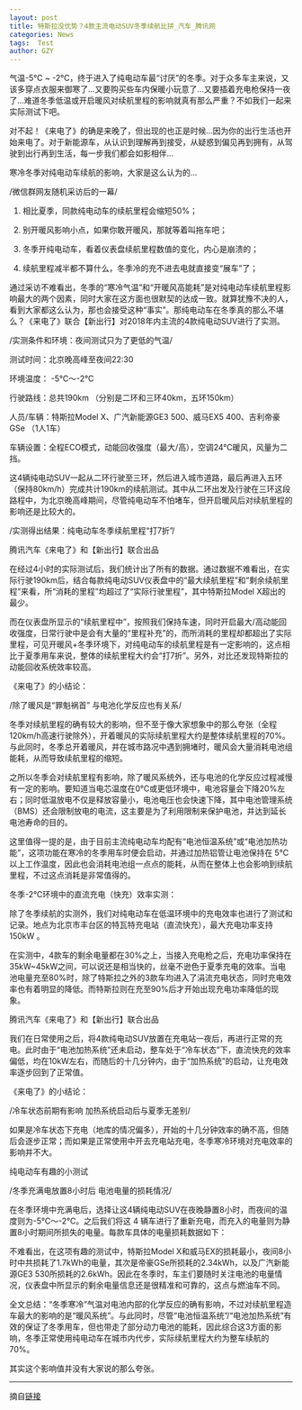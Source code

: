 ```yaml
---
layout: post
title: 特斯拉没优势？4款主流电动SUV冬季续航比拼_汽车_腾讯网
categories: News
tags:  Test
author: GZY
---
```


气温-5℃ ~ -2℃，终于进入了纯电动车最“讨厌”的冬季。对于众多车主来说，又该多穿点衣服来御寒了...又要购买些车内保暖小玩意了...又要插着充电枪保持一夜了...难道冬季低温或开启暖风对续航里程的影响就真有那么严重？不如我们一起来实际测试下吧。

对不起！《来电了》的确是来晚了，但出现的也正是时候...因为你的出行生活也开始来电了。对于新能源车，从认识到理解再到接受，从疑惑到偏见再到拥有，从驾驶到出行再到生活，每一步我们都会如影相伴...

寒冷冬季对纯电动车续航的影响，大家是这么认为的...

/微信群网友随机采访后的一幕/

1. 相比夏季，同款纯电动车的续航里程会缩短50%；

2. 别开暖风影响小点，如果你敢开暖风，那就等着叫拖车吧；

3. 冬季开纯电动车，看着仪表盘续航里程数值的变化，内心是崩溃的；

4. 续航里程减半都不算什么，冬季冷的充不进去电就直接变“展车”了；

通过采访不难看出，冬季的“寒冷气温”和“开暖风高能耗”是对纯电动车续航里程影响最大的两个因素，同时大家在这方面也很默契的达成一致。就算犹豫不决的人，看到大家都这么认为，那也会接受这种“事实”。那纯电动车在冬季真的那么不堪么？《来电了》联合【新出行】对2018年内主流的4款纯电动SUV进行了实测。

/实测条件和环境：夜间测试只为了更低的气温/

测试时间：北京晚高峰至夜间22:30

环境温度： -5°C～-2°C

行驶路线：总共190km （分别是二环和三环40km，五环150km）

人员/车辆：特斯拉Model X、广汽新能源GE3 500、威马EX5 400、吉利帝豪GSe （1人1车）

车辆设置：全程ECO模式，动能回收强度（最大/高），空调24°C暖风，风量为二挡。

这4辆纯电动SUV一起从二环行驶至三环，然后进入城市道路，最后再进入五环（保持80km/h）完成共计190km的续航测试。其中从二环出发及行驶在三环这段路程中，为北京晚高峰期间，尽管纯电动车不怕堵车，但开启暖风后对续航里程的影响还是比较大的。

/实测得出结果：纯电动车冬季续航里程“打7折”/



腾讯汽车《来电了》和【新出行】联合出品

在经过4小时的实际测试后，我们统计出了所有的数据。通过数据不难看出，在实际行驶190km后，结合每款纯电动SUV仪表盘中的“最大续航里程”和“剩余续航里程”来看，所“消耗的里程”均超过了“实际行驶里程”，其中特斯拉Model X超出的最少。

而在仪表盘所显示的“续航里程中”，按照我们保持车速，同时开启最大/高动能回收强度，日常行驶中是会有大量的“里程补充”的，而所消耗的里程却都超出了实际里程，可见开暖风+冬季环境下，对纯电动车的续航里程是有一定影响的，这点相比于夏季用车来说，整体的续航里程大约会“打7折”。另外，对比还发现特斯拉的动能回收系统效率较高。

《来电了》的小结论：

/除了暖风是“罪魁祸首” 与电池化学反应也有关系/

冬季对续航里程的确有较大的影响，但不至于像大家想象中的那么夸张（全程120km/h高速行驶除外），开着暖风的实际续航里程大约是整体续航里程的70%。与此同时，冬季总开着暖风，并在城市路况中遇到拥堵时，暖风会大量消耗电池组能耗，从而导致续航里程的缩短。

之所以冬季会对续航里程有影响，除了暖风系统外，还与电池的化学反应过程减慢有一定的影响。要知道当电芯温度在0℃或更低环境中，电池容量会下降20%左右；同时低温放电不仅是释放容量小，电池电压也会快速下降，其中电池管理系统（BMS）还会限制放电的电流，这主要是为了利用限制来保护电池，并达到延长电池寿命的目的。

这里值得一提的是，由于目前主流纯电动车均配有“电池恒温系统”或“电池加热功能”，这项功能在寒冷的冬季用车时便会启动，并通过加热铝管让电池保持在 5℃ 以上工作温度，因此也会消耗电池组一点点的能耗，从而在整体上也会影响到续航里程，不过这点消耗是非常值得的。

冬季-2℃环境中的直流充电（快充）效率实测：

除了冬季续航的实测外，我们对纯电动车在低温环境中的充电效率也进行了测试和记录。地点为北京市丰台区的特瓦特充电站（直流快充），最大充电功率支持150kW 。

在实测中，4款车的剩余电量都在30%之上，当接入充电枪之后，充电功率保持在35kW~45kW之间，可以说还是相当快的，丝毫不逊色于夏季充电的效率。当电池电量充至80%时，除了特斯拉之外的3款车均进入了涓流充电状态，同时充电效率也有着明显的降低。而特斯拉则在充至90%后才开始出现充电功率降低的现象。



腾讯汽车《来电了》和【新出行】联合出品

我们在日常使用之后，将4款纯电动SUV放置在充电站一夜后，再进行正常的充电。此时由于“电池加热系统”还未启动，整车处于“冷车状态”下，直流快充的效率偏低，均在10kW左右，而随后的十几分钟内，由于“加热系统”的启动，让充电效率逐步回到了正常值。

《来电了》的小结论：

/冷车状态前期有影响 加热系统启动后与夏季无差别/

如果是冷车状态下充电（地库的情况偏多），开始的十几分钟效率的确不高，但随后会逐步正常；而如果是正常使用中开去充电站充电，冬季寒冷环境对充电效率的影响并不大。

纯电动车有趣的小测试

/冬季充满电放置8小时后 电池电量的损耗情况/

在冬季环境中充满电后，选择让这4辆纯电动SUV在夜晚静置8小时，而夜间的温度则为-5°C～-2°C。之后我们将这 4 辆车进行了重新充电，而充入的电量则为静置8小时期间所损失的电量。每款车具体的电量损耗数据如下：

不难看出，在这项有趣的测试中，特斯拉Model X和威马EX的损耗最小，夜间8小时中共损耗了1.7kWh的电量，其次是帝豪GSe所损耗的2.34kWh，以及广汽新能源GE3 530所损耗的2.6kWh。因此在冬季时，车主们要随时关注电池的电量情况，仪表盘中所显示的剩余电量信息还是很精准和可靠的，这点与燃油车不同。

全文总结：“冬季寒冷”气温对电池内部的化学反应的确有影响，不过对续航里程造车最大的影响的是“暖风系统”。与此同时，尽管“电池恒温系统”/“电池加热系统”有效的保证了冬季用车，但也带走了部分动力电池的能耗，因此综合这3方面的影响，冬季正常使用纯电动车在城市内代步，实际续航里程大约为整车续航的70%。

其实这个影响值并没有大家说的那么夸张。

*****

摘自[链接](http://auto.qq.com/a/20190104/000637.htm)